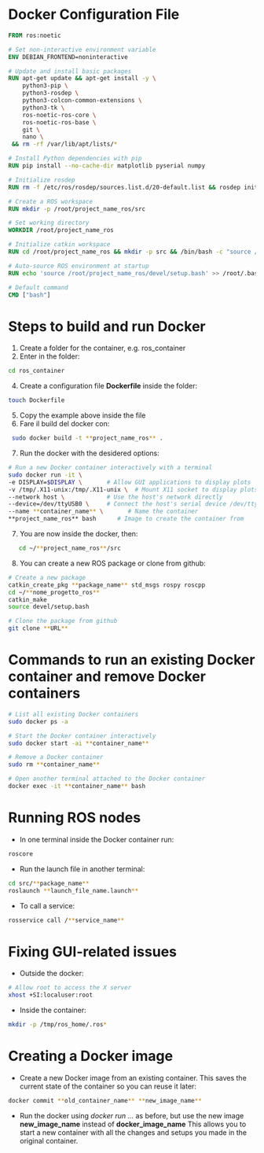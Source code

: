 # Docker Configuration File

```dockerfile
FROM ros:noetic

# Set non-interactive environment variable
ENV DEBIAN_FRONTEND=noninteractive

# Update and install basic packages
RUN apt-get update && apt-get install -y \
    python3-pip \
    python3-rosdep \
    python3-colcon-common-extensions \
    python3-tk \
    ros-noetic-ros-core \
    ros-noetic-ros-base \
    git \
    nano \
 && rm -rf /var/lib/apt/lists/*

# Install Python dependencies with pip
RUN pip install --no-cache-dir matplotlib pyserial numpy

# Initialize rosdep
RUN rm -f /etc/ros/rosdep/sources.list.d/20-default.list && rosdep init && rosdep update

# Create a ROS workspace
RUN mkdir -p /root/project_name_ros/src

# Set working directory
WORKDIR /root/project_name_ros

# Initialize catkin workspace
RUN cd /root/project_name_ros && mkdir -p src && /bin/bash -c "source /opt/ros/noetic/setup.bash &&  catkin_init_workspace src && catkin_make"

# Auto-source ROS environment at startup
RUN echo 'source /root/project_name_ros/devel/setup.bash' >> /root/.bashrc

# Default command
CMD ["bash"]
```

# Steps to build and run Docker
1. Create a folder for the container, e.g. ros_container
2. Enter in the folder:
```bash
cd ros_container
```
4. Create a configuration file **Dockerfile**  inside the folder:
```bash
touch Dockerfile
```
5. Copy the example above inside the file
6. Fare il build del docker con:
```bash
 sudo docker build -t **project_name_ros** .
```
7. Run the docker with the desidered options:
```bash
# Run a new Docker container interactively with a terminal
sudo docker run -it \
-e DISPLAY=$DISPLAY \       # Allow GUI applications to display plots
-v /tmp/.X11-unix:/tmp/.X11-unix \  # Mount X11 socket to display plots
--network host \            # Use the host's network directly
--device=/dev/ttyUSB0 \     # Connect the host's serial device /dev/ttyUSB0
--name **container_name** \       # Name the container
**project_name_ros** bash      # Image to create the container from
```
7. You are now inside the docker, then:
```bash
   cd ~/**project_name_ros**/src
```
8. You can create a new ROS package or clone from github:
```bash
# Create a new package
catkin_create_pkg **package_name** std_msgs rospy roscpp
cd ~/**nome_progetto_ros**
catkin_make
source devel/setup.bash
```
```bash
# Clone the package from github
git clone **URL**
```

# Commands to run an existing Docker container and remove Docker containers
```bash
# List all existing Docker containers
sudo docker ps -a
```
```bash
# Start the Docker container interactively
sudo docker start -ai **container_name**
```
```bash
# Remove a Docker container
sudo rm **container_name**
```
```bash
# Open another terminal attached to the Docker container
docker exec -it **container_name** bash
```

# Running ROS nodes
* In one terminal inside the Docker container run:
```bash
roscore
```
* Run the launch file in another terminal:
```bash
cd src/**package_name**
roslaunch **launch_file_name.launch**
```
* To call a service:
```bash
rosservice call /**service_name**
```

# Fixing GUI-related issues
* Outside the docker:
```bash
# Allow root to access the X server
xhost +SI:localuser:root
```
* Inside the container:
```bash
mkdir -p /tmp/ros_home/.ros* 
```

# Creating a Docker image
* Create a new Docker image from an existing container. This saves the current state of the container so you can reuse it later:
```bash
docker commit **old_container_name** **new_image_name**
```
* Run the docker using *docker run ...* as before, but use the new image **new_image_name** instead of **docker_image_name**
This allows you to start a new container with all the changes and setups you made in the original container.



